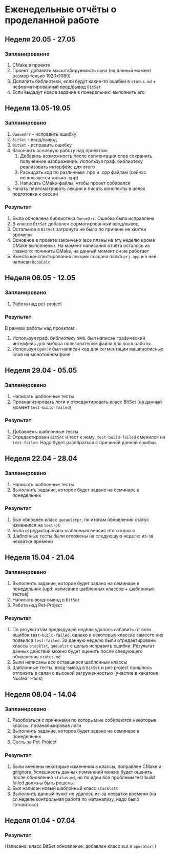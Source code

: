 # Еженедельные отчёты о проделанной работе

## Неделя 20.05 - 27.05
### Запланированно
1) CMake в проекте
2) Проект: добавить масштабируемость окна (на данный момент размер только 1920х1080)
3) Допилить библиотеки, если будут какие-то ошибки в `status.md` + неформатированный ввод/вывод `BitSet`
4) Если выдадут новое задание в понедельник: выполнить его

## Неделя 13.05-19.05
### Запланировано
1) `QueueArr` - исправить ошибку
2) `BitSet` - ввод/вывод
3) `BitSet` - исправить ошибку
4) Закончить основную работу над проектом:
   1) Добавить возможность после сегментации слов сохранить полученное изображение. Используя граф. библиотеку реализовать интерфейс для этого
   2) Раскидать код по различным .hpp и .cpp файлам (сейчас используется только .cpp)
   3) Написать CMake-файлы, чтобы проект собирался
5) Начать пересматривать лекции и писать конспекты в целях подготовки к сессии
### Результат
1) Была обновлена библиотека `QueueArr`. Ошибка была исправлена
2) В классе `BitSet` добавлен форматированный ввод/вывод
3) Остальное в `BitSet` затронуто не было по причине не хватки времени
4) Основное в проекте закончено (все планы на эту неделю кроме CMake выполнены). На момент написания отчёта осталось из главного: починить CMake, на данный момент он не работает
5) Вместо конспектирования лекций: создана папка `prj.app` и в ней написан `RoboCalc`

## Неделя 06.05 - 12.05
### Запланировано
1) Работа над pet-project
### Результат
В рамках работы над проектом:
1) Используя граф. библиотеку `SFML` был написан графический интерфейс для выбора пользователем файла для посл.работы
2) Используя `OpenCV` был написан код для сегментации машинописных слов на монотонном фоне

## Неделя 29.04 - 05.05
### Запланировано
1) Написать шаблонные тесты
2) Проанализировать логи и отредактировать класс BitSet (на данный момент `test-build-failed`)
### Результат
1) Добавлены шаблонные тесты
2) Отредактирован `BitSet` и тест к нему. `test-build-failed` сменился на `test-failed`. Надо будет разобраться с причиной данной ошибки.

## Неделя 22.04 - 28.04
### Запланировано
1) Написать шаблонные тесты
2) Выполнить задание, которое будет задано на семинаре в понедельник
### Результат
1) Был обновлён класс `queuelstpr`, по итогам обновления статус изменился на `test-ok`
2) Была отредактирована шаблонная версия этого класса
3) Шаблонные тесты были отложены на следующую неделю из-за нехватки времени

## Неделя 15.04 - 21.04
### Запланировано
1) Выполнить задание, которое будет задано на семинаре в понедельник (upd: написание шаблонных классов + шаблонных тестов)
2) Написать ввод-вывод в `BitSet`
3) Работа над Pet-Project
### Результат
1) По результатам предыдущей недели удалось избавить от всех ошибок `test-build-failed`, однако в некоторых классах заместо них появился `test-failed`. За данную неделю были отредактированы классы `stacklst`, `queuelst` с целью исправить ошибки. Результат данных действий можно будет оценить после следующего обновления `status.md`
2) Были написаны все оставшиеся шаблонные классы
3) Шаблонные тесты, ввод-вывод в `BitSet` и pet-project пришлось отложить в связи с высокой загруженностью (участие в хакатоне Nuclear Hack)

## Неделя 08.04 - 14.04
### Запланировано
1) Разобраться с причинами по которым не собираются некоторые классы, проанализировав логи
2) Выполнить задание, которое будет задано на семинаре в понедельник
3) Сесть за Pet-Project
### Результат
1) Были внесены некоторые изменения в классы, поправлен CMake и gitignore. Успешность данных изменений можно будет оценить после обновления `status.md`, но по идеи все проблемы test build failed должны быть решены.
2) Был написан новый шаблонный класс `stacklstt`
3) Выполнить данный пункт не удалось из-за нехватки времени (на сл.неделе контрольная работа по матанализу, надо было готовиться)

## Неделя 01.04 - 07.04
### Результат
Написано: класс BitSet обновление: добавлен класс `BiA` и `operator[]`
